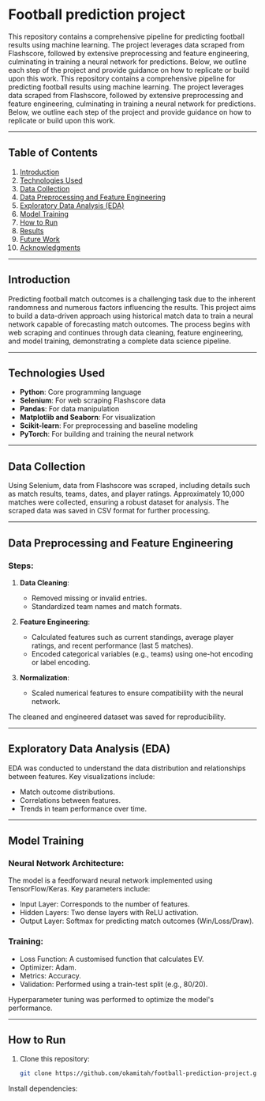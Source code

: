 # Football prediction project
This repository contains a comprehensive pipeline for predicting football results using machine learning. The project leverages data scraped from Flashscore, followed by extensive preprocessing and feature engineering, culminating in training a neural network for predictions. Below, we outline each step of the project and provide guidance on how to replicate or build upon this work.
This repository contains a comprehensive pipeline for predicting football results using machine learning. The project leverages data scraped from Flashscore, followed by extensive preprocessing and feature engineering, culminating in training a neural network for predictions. Below, we outline each step of the project and provide guidance on how to replicate or build upon this work.

---

## Table of Contents
1. [Introduction](#introduction)
2. [Technologies Used](#technologies-used)
3. [Data Collection](#data-collection)
4. [Data Preprocessing and Feature Engineering](#data-preprocessing-and-feature-engineering)
5. [Exploratory Data Analysis (EDA)](#exploratory-data-analysis-eda)
6. [Model Training](#model-training)
7. [How to Run](#how-to-run)
8. [Results](#results)
9. [Future Work](#future-work)
10. [Acknowledgments](#acknowledgments)

---

## Introduction
Predicting football match outcomes is a challenging task due to the inherent randomness and numerous factors influencing the results. This project aims to build a data-driven approach using historical match data to train a neural network capable of forecasting match outcomes. The process begins with web scraping and continues through data cleaning, feature engineering, and model training, demonstrating a complete data science pipeline.

---

## Technologies Used
- **Python**: Core programming language
- **Selenium**: For web scraping Flashscore data
- **Pandas**: For data manipulation
- **Matplotlib and Seaborn**: For visualization
- **Scikit-learn**: For preprocessing and baseline modeling
- **PyTorch**: For building and training the neural network

---

## Data Collection
Using Selenium, data from Flashscore was scraped, including details such as match results, teams, dates, and player ratings. Approximately 10,000 matches were collected, ensuring a robust dataset for analysis. The scraped data was saved in CSV format for further processing.

---

## Data Preprocessing and Feature Engineering
### Steps:
1. **Data Cleaning**:
   - Removed missing or invalid entries.
   - Standardized team names and match formats.

2. **Feature Engineering**:
   - Calculated features such as current standings, average player ratings, and recent performance (last 5 matches).
   - Encoded categorical variables (e.g., teams) using one-hot encoding or label encoding.

3. **Normalization**:
   - Scaled numerical features to ensure compatibility with the neural network.

The cleaned and engineered dataset was saved for reproducibility.

---

## Exploratory Data Analysis (EDA)
EDA was conducted to understand the data distribution and relationships between features. Key visualizations include:
- Match outcome distributions.
- Correlations between features.
- Trends in team performance over time.

---

## Model Training
### Neural Network Architecture:
The model is a feedforward neural network implemented using TensorFlow/Keras. Key parameters include:
- Input Layer: Corresponds to the number of features.
- Hidden Layers: Two dense layers with ReLU activation.
- Output Layer: Softmax for predicting match outcomes (Win/Loss/Draw).

### Training:
- Loss Function: A customised function that calculates EV.
- Optimizer: Adam.
- Metrics: Accuracy.
- Validation: Performed using a train-test split (e.g., 80/20).

Hyperparameter tuning was performed to optimize the model's performance.

---

## How to Run
1. Clone this repository:
   ```bash
   git clone https://github.com/okamitah/football-prediction-project.git
Install dependencies: